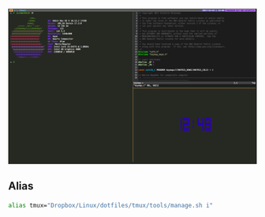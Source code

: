 ![Preview](capture.png)

## Alias

```sh
alias tmux="Dropbox/Linux/dotfiles/tmux/tools/manage.sh i"
```
